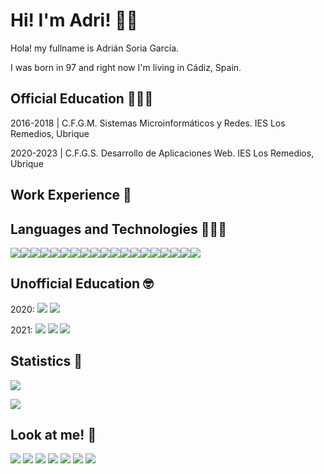 # Hi! I'm Adri! 👋🏻
Hola! my fullname is Adrián Soria García.

I was born in 97 and right now I'm living in Cádiz, Spain.
## Official Education 👨🏻‍🎓
2016-2018 | C.F.G.M. Sistemas Microinformáticos y Redes. IES Los Remedios, Ubrique

2020-2023 | C.F.G.S. Desarrollo de Aplicaciones Web. IES Los Remedios, Ubrique
## Work Experience 💼

## Languages and Technologies 👨🏻‍💻
![](https://camo.githubusercontent.com/5d3b0191832237fcbfc6d4497524e8bb547c6bfc9eafb738d5205c629d202067/68747470733a2f2f696d672e736869656c64732e696f2f62616467652f68746d6c352532302d2532334533344632362e7376673f267374796c653d666f722d7468652d6261646765266c6f676f3d68746d6c35266c6f676f436f6c6f723d7768697465)![](https://camo.githubusercontent.com/5ed492db9c79ad5990eda7dc80923377f0e7096b18a4d1e9b86c8987dc0e5aa5/68747470733a2f2f696d672e736869656c64732e696f2f62616467652f637373332532302d2532333135373242362e7376673f267374796c653d666f722d7468652d6261646765266c6f676f3d63737333266c6f676f436f6c6f723d7768697465)![](https://camo.githubusercontent.com/62d37abe760867620e0baea1066303719d630a82936837ba7bff6b0c754e3c9f/68747470733a2f2f696d672e736869656c64732e696f2f62616467652f6a6176617363726970742532302d2532333332333333302e7376673f267374796c653d666f722d7468652d6261646765266c6f676f3d6a617661736372697074266c6f676f436f6c6f723d253233463744463145)![](https://camo.githubusercontent.com/a71f1a20d58a3506dd5f32dcb31461bd5102a0bd33dbf49db9195c589eaca8d7/68747470733a2f2f696d672e736869656c64732e696f2f62616467652f707974686f6e2532302d2532333134333534432e7376673f267374796c653d666f722d7468652d6261646765266c6f676f3d707974686f6e266c6f676f436f6c6f723d7768697465)![](https://camo.githubusercontent.com/c32b4a3bd070f3239dd1d6ba6a791e231a1ce9f92a605b8942a93e42203840ae/68747470733a2f2f696d672e736869656c64732e696f2f62616467652f632532302d2532333030353939432e7376673f267374796c653d666f722d7468652d6261646765266c6f676f3d63266c6f676f436f6c6f723d7768697465)![](https://camo.githubusercontent.com/0d3ae99a9dcced770f5a2e6d2395999c121d9975f3f1816ee3b3902a3c8e6a92/68747470733a2f2f696d672e736869656c64732e696f2f62616467652f632b2b2532302d2532333030353939432e7376673f267374796c653d666f722d7468652d6261646765266c6f676f3d63253242253242266f676f436f6c6f723d7768697465)![](https://camo.githubusercontent.com/256f498d9e3128b19f8cb5558884749179db9118aaa6e31d3f7c5da34edf5c8c/68747470733a2f2f696d672e736869656c64732e696f2f62616467652f632532332532302d2532333233393132302e7376673f267374796c653d666f722d7468652d6261646765266c6f676f3d632d7368617270266c6f676f436f6c6f723d7768697465)![](https://camo.githubusercontent.com/7858f416aa93ee56048ca2eb473bdde10002398fc4ff05e08faf6cb3cbb5bce1/68747470733a2f2f696d672e736869656c64732e696f2f62616467652f6a6176612532302d2532334544384230302e7376673f267374796c653d666f722d7468652d6261646765266c6f676f3d6a617661266c6f676f436f6c6f723d7768697465)![](https://camo.githubusercontent.com/a05090df3be7e139e4cde9f3dd44986c26cd512148a98272602fc7f75f84bf49/68747470733a2f2f696d672e736869656c64732e696f2f62616467652f7068702532302d2532333737374242342e7376673f267374796c653d666f722d7468652d6261646765266c6f676f3d706870266c6f676f436f6c6f723d7768697465)![](https://camo.githubusercontent.com/c567bc8fea35a350406f3ad80e2ec6dd76dea5f756187908f35322bbbc8bc77c/68747470733a2f2f696d672e736869656c64732e696f2f62616467652f626f6f7473747261702532302d2532333536334437432e7376673f267374796c653d666f722d7468652d6261646765266c6f676f3d626f6f747374726170266c6f676f436f6c6f723d7768697465)![](https://camo.githubusercontent.com/6aea43d076c7bf00489f1b347caa33fe5c4d84a8af2983804f8702632f2669ec/68747470733a2f2f696d672e736869656c64732e696f2f62616467652f6769746875622532302d2532333132313031312e7376673f267374796c653d666f722d7468652d6261646765266c6f676f3d676974687562266c6f676f436f6c6f723d7768697465)![](https://camo.githubusercontent.com/c644fa80e8dadef7444df5c9fc8df2deedd7706f3f58c9604776319cf0357c34/68747470733a2f2f696d672e736869656c64732e696f2f62616467652f66697265626173652532302d2532333033394245352e7376673f267374796c653d666f722d7468652d6261646765266c6f676f3d6669726562617365)![](https://camo.githubusercontent.com/9e0499932b32086a7ff0af8641b01f3a487ef88ac94935956b0487cbd2657e9d/68747470733a2f2f696d672e736869656c64732e696f2f62616467652f6170616368652532302d2532334434323032392e7376673f267374796c653d666f722d7468652d6261646765266c6f676f3d617061636865266c6f676f436f6c6f723d7768697465)![](https://camo.githubusercontent.com/4524c09f8c821218b3c602e3e5a222ce00c290c2f87e264b40f398a6b486bd91/68747470733a2f2f696d672e736869656c64732e696f2f62616467652f6d7973716c2d2532333030303030662e7376673f267374796c653d666f722d7468652d6261646765266c6f676f3d6d7973716c266c6f676f436f6c6f723d7768697465)![](https://camo.githubusercontent.com/99bf3b488d680b2818999c752817d99a99989a6c47bd286ca038453143e11aeb/68747470733a2f2f696d672e736869656c64732e696f2f62616467652f2d52617370626572727925323050692d4335314134413f7374796c653d666f722d7468652d6261646765266c6f676f3d5261737062657272792d5069)![](https://camo.githubusercontent.com/8468a0539c836e33bef0df06a739c5d9e83674d061b6fccd36e22cb7f9fed028/68747470733a2f2f696d672e736869656c64732e696f2f62616467652f696f6e69632d6565656565653f7374796c653d666f722d7468652d6261646765266c6f676f3d696f6e6963)![](https://camo.githubusercontent.com/24b2505806d00fda38af157de5fb7476e796be6b3362250af120be6184c62a0a/68747470733a2f2f696d672e736869656c64732e696f2f62616467652f6f7261636c652d2532334630303030302e7376673f267374796c653d666f722d7468652d6261646765266c6f676f3d6f7261636c65266c6f676f436f6c6f723d7768697465)![](https://camo.githubusercontent.com/801a9672a9b502445b87a51a46849910a8f28b5b8cad8c893d316327544caae7/68747470733a2f2f696d672e736869656c64732e696f2f62616467652f2d547970657363726970742d626c75653f7374796c653d666c61742d737175617265266c6f676f3d74797065736372697074266c6f676f436f6c6f723d7768697465)![](https://camo.githubusercontent.com/19b2457d76babe0e30066da802573508fc0c8392fb9cb58a030ae2c55fabebd6/68747470733a2f2f696d672e736869656c64732e696f2f62616467652f2d416e67756c61722d4646303030303f7374796c653d666c61742d737175617265266c6f676f3d616e67756c6172)
## Unofficial Education 🤓
2020: ![](https://img.shields.io/badge/Comunix-Iniciaci%C3%B3n%20al%20de%20hacking%20%C3%A9tico%20-red) ![](https://img.shields.io/badge/Udemy-Hacking%20corporativo%20-red)

2021: ![](https://img.shields.io/badge/Openwebinars%20-Curso%20de%20Javascript%20para%20principiantes%20-cyan) ![](https://img.shields.io/badge/Openwebinars%20-Curso%20de%20Javascript%20intermedio%20-cyan) ![](https://img.shields.io/badge/Openwebinars%20-Taller%20de%20uso%20de%20Git%20en%20Android%20Studio%20-cyan)
## Statistics 🧐
![](https://github-readme-stats.vercel.app/api?username=adriansoriagarcia )

![](https://github-readme-stats.vercel.app/api/top-langs/?username=adriansoriagarcia&layout=compact)
## Look at me! 👀
<a href="https://adriansoriagarcia.github.io/" target="_blank"><img src="https://img.shields.io/badge/https://adriansoriagarcia.github.io/-https://adriansoriagarcia.github.io/-white"></a>  <a href="https://www.instagram.com/adriansoria97" target="_blank"><img src="https://img.shields.io/badge/adriansoria97%20-%23E4405F.svg?&style=for-the-badge&logo=Instagram&logoColor=white"/></a>  <a href="https://www.twitch.tv/" target="_blank"><img src="https://img.shields.io/badge/adriansoria97%20-%239146FF.svg?&style=for-the-badge&logo=Twitch&logoColor=white"/></a> <a href="https://www.twitter.com/" target="_blank"><img src="https://img.shields.io/badge/adriansoria97%20-%231DA1F2.svg?&style=for-the-badge&logo=Twitter&logoColor=white"/></a>  <a href="https://www.youtube.com/channel/" target="_blank"><img src="https://img.shields.io/badge/adriansoria97%20-%23FF0000.svg?&style=for-the-badge&logo=YouTube&logoColor=white"/></a>  <a href="https://www.linkedin.com/in/adrián-soria-garcía-11a37a229" target="_blank"><img src="https://img.shields.io/badge/adriansoria97%20-%230077B5.svg?&style=for-the-badge&logo=linkedin&logoColor=white"/></a>  <a href="https://stackoverflow.com/" target="_blank"><img src="https://img.shields.io/badge/-adriansoria97-FE7A16?style=for-the-badge&logo=stack-overflow&logoColor=white"/></a>
